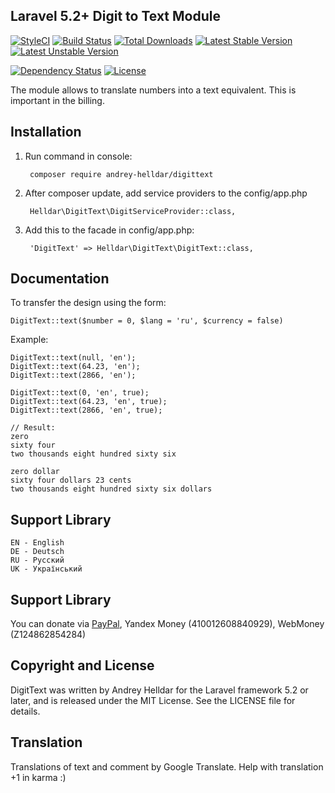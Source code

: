 ## Laravel 5.2+ Digit to Text Module

[![StyleCI](https://styleci.io/repos/45746985/shield)](https://styleci.io/repos/45746985)
[![Build Status](https://travis-ci.org/andrey-helldar/DigitText.svg?branch=master)](https://travis-ci.org/andrey-helldar/DigitText)
[![Total Downloads](https://poser.pugx.org/andrey-helldar/digittext/downloads)](https://packagist.org/packages/andrey-helldar/digittext)
[![Latest Stable Version](https://poser.pugx.org/andrey-helldar/digittext/v/stable)](https://packagist.org/packages/andrey-helldar/digittext)
[![Latest Unstable Version](https://poser.pugx.org/andrey-helldar/digittext/v/unstable)](https://packagist.org/packages/andrey-helldar/digittext)

[![Dependency Status](https://www.versioneye.com/php/andrey-helldar:digittext/dev-master/badge.svg)](https://www.versioneye.com/php/andrey-helldar:digittext/dev-master)
[![License](https://poser.pugx.org/andrey-helldar/digittext/license)](https://packagist.org/packages/andrey-helldar/digittext)

The module allows to translate numbers into a text equivalent. This is important in the billing.

## Installation

1. Run command in console:

        composer require andrey-helldar/digittext

2. After composer update, add service providers to the config/app.php

        Helldar\DigitText\DigitServiceProvider::class,

3. Add this to the facade in config/app.php:

        'DigitText' => Helldar\DigitText\DigitText::class,

## Documentation

To transfer the design using the form:

    DigitText::text($number = 0, $lang = 'ru', $currency = false)

Example:

    DigitText::text(null, 'en');
    DigitText::text(64.23, 'en');
    DigitText::text(2866, 'en');

    DigitText::text(0, 'en', true);
    DigitText::text(64.23, 'en', true);
    DigitText::text(2866, 'en', true);

    // Result:
    zero
    sixty four
    two thousands eight hundred sixty six

    zero dollar
    sixty four dollars 23 cents
    two thousands eight hundred sixty six dollars

## Support Library

    EN - English
    DE - Deutsch
    RU - Русский
    UK - Український


## Support Library

You can donate via [PayPal](https://www.paypal.com/cgi-bin/webscr?cmd=_s-xclick&hosted_button_id=94B8LCPAPJ5VG), Yandex Money (410012608840929), WebMoney (Z124862854284)

## Copyright and License

DigitText was written by Andrey Helldar for the Laravel framework 5.2 or later, and is released under the MIT License. See the LICENSE file for details.

## Translation

Translations of text and comment by Google Translate. Help with translation +1 in karma :)
